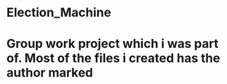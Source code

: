 # Election_Machine
# Group work project which i was part of. Most of the files i created has the author marked
